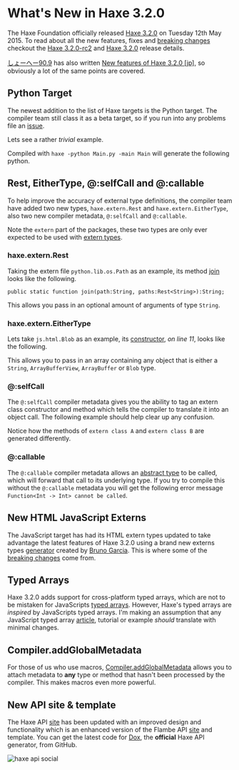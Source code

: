 [_template]: ../templates/roundup.html
[date]: / "2015-05-14 10:31:00"
[modified]: / "2015-05-19 16:55:00"
[published]: / "2015-05-19 12:12:00"
[“”]: a ""
# What's New in Haxe 3.2.0

The Haxe Foundation officially released [Haxe 3.2.0][l2] on Tuesday 12th May 2015.
To read about all the new features, fixes and [breaking changes][l9] checkout
the [Haxe 3.2.0-rc2][l1] and [Haxe 3.2.0][l2] release details.

[しょーへー90.9][tw1] has also written [New features of Haxe 3.2.0 [jp]][l4], so obviously a lot of the same points are covered.

## Python Target

The newest addition to the list of Haxe targets is the Python target. The
compiler team still class it as a beta target, so if you run into any
problems file an [issue][l3].

Lets see a rather _trivial_ example.

<script src="https://gist.github.com/skial/8eb8fad01a4361b9db79.js?file=Main.hx#file-main-hx-L6"></script>

Compiled with `haxe -python Main.py -main Main` will generate the following python.

<script src="https://gist.github.com/skial/8eb8fad01a4361b9db79.js?file=Main.py"></script>

## Rest, EitherType, @:selfCall and @:callable

To help improve the accuracy of external type definitions, the compiler team have added two new types, `haxe.extern.Rest` and `haxe.extern.EitherType`, also two new compiler metadata, `@:selfCall` and `@:callable`.

Note the `extern` part of the packages, these two types are only ever expected to be used with [extern types][l5].

### haxe.extern.Rest

Taking the extern file `python.lib.os.Path` as an example, its method [join][l6]
looks like the following. 

```
public static function join(path:String, paths:Rest<String>):String;
```

This allows you pass in an optional amount of arguments of type `String`.

<script src="https://gist.github.com/skial/4c0f847dbf454f4ba605.js"></script>

### haxe.extern.EitherType

Lets take `js.html.Blob` as an example, its [constructor][l7], _on line 11_, looks like the following.

<script src="https://gist.github.com/skial/123a543d44928b52197c.js"></script>

This allows you to pass in an array containing any object that is either a `String`,
`ArrayBufferView`, `ArrayBuffer` or `Blob` type.

<script src="https://gist.github.com/skial/588dee9226301e9f8ab1.js"></script>

### @:selfCall

The `@:selfCall` compiler metadata gives you the ability to tag an extern
class constructor and method which tells the compiler to translate it into an object call. The following example should help clear up any confusion.

<script src="https://gist.github.com/skial/a1fc270e84babb0af500.js?file=Main.hx"></script>
<script src="https://gist.github.com/skial/a1fc270e84babb0af500.js?file=build.hxml"></script>

Notice how the methods of `extern class A` and `extern class B` are generated differently.

<script src="https://gist.github.com/skial/a1fc270e84babb0af500.js?file=Main.js"></script>

### @:callable

The `@:callable` compiler metadata allows an [abstract type][l16] to be called,
which will forward that call to its underlying type. If you try to compile this without the `@:callable` metadata you will get the following error message `Function<Int -> Int> cannot be called`.

<script src="https://gist.github.com/skial/a041c0b91cc8b0c3bb0c.js"></script>

## New HTML JavaScript Externs

The JavaScript target has had its HTML extern types updated to take advantage the latest features of Haxe 3.2.0 using a brand new externs types [generator][l8] created
by [Bruno Garcia][gh1]. This is where some of the [breaking changes][l9] come
from.

## Typed Arrays

Haxe 3.2.0 adds support for cross-platform typed arrays, which are not to be 
mistaken for JavaScripts [typed arrays][l10]. However, Haxe's typed arrays are _inspired_ by JavaScripts typed arrays. I'm making an assumption that any JavaScript
typed array [article][l15], tutorial or example _should_ translate with minimal changes.

## Compiler.addGlobalMetadata

For those of us who use macros, [Compiler.addGlobalMetadata][l11] allows you to attach metadata to **any** type or method that hasn't been processed by the compiler. This makes macros even more powerful.

## New API site & template

The Haxe API [site][l12] has been updated with an improved design and functionality
which is an enhanced version of the Flambe API [site][l13] and template. You can
get the latest code for [Dox][l14], the **official** Haxe API generator, from GitHub.

![haxe api social](/img/releases/3.2.0/api.jpg "Haxe 3.2.0 API Documentation design update")

[tw1]: https://twitter.com/shohei909 "@shohei909"
	
[gh1]: https://github.com/aduros "@aduros"

[l16]: http://haxe.org/manual/types-abstract.html "Haxe.org on Abstract Types"
[l15]: http://www.html5rocks.com/en/tutorials/webgl/typed_arrays/ "Typed Arrays on HTML5 Rocks"
[l14]: https://github.com/dpeek/dox "Dox on GitHub"
[l13]: https://aduros.com/flambe/api/ "Flambe API Documentation"
[l12]: http://api.haxe.org "Haxe API Documentation"
[l11]: http://api.haxe.org/haxe/macro/Compiler.html#addGlobalMetadata "Api.Haxe.org - Compiler.addGlobalMetadata"
[l10]: https://developer.mozilla.org/en-US/docs/Web/JavaScript/Typed_arrays "JavaScript Typed Arrays"
[l9]: https://github.com/HaxeFoundation/haxe/wiki/Breaking-changes-in-Haxe-3.2.0 "Haxe 3.2.0 Breaking Changes on GitHub"
[l8]: https://github.com/HaxeFoundation/html-externs "Haxe HTML JavaScript extern type generator on GitHub"
[l7]: https://github.com/HaxeFoundation/haxe/blob/a595b0406ca8d601ccec49044e76b3f91d487edd/std/js/html/Blob.hx#L35 "Haxe Extern JavaScript new Blob"
[l6]: https://github.com/HaxeFoundation/haxe/blob/a595b0406ca8d601ccec49044e76b3f91d487edd/std/python/lib/os/Path.hx#L67 "Haxe Extern Python Path.join"
[l5]: http://haxe.org/manual/lf-externs.html "Haxe Externs"
[l4]: http://qiita.com/shohei909/items/4c2125a6ff065d9cc65f "New Features of Haxe 3.2.0"
[l3]: https://github.com/HaxeFoundation/haxe/issues "Haxe Issues on GitHub"
[l2]: http://haxe.org/download/version/3.2.0/ "Haxe 3.2.0 release details"
[l1]: http://haxe.org/download/version/3.2.0-rc.2/ "Haxe 3.2.0-rc2 release details"